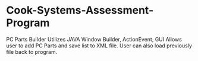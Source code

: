 # Cook-Systems-Assessment-Program

PC Parts Builder
Utilizes JAVA Window Builder, ActionEvent, GUI
Allows user to add PC Parts and save list to XML file. 
User can also load previously file back to program.
